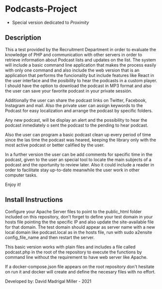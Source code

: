 # Podcasts-Project
- Special version dedicated to *Proximity*

## Description
This a test provided by the Recruitment Department in order
to evaluate the knowledge of PHP and communication with other
servers in order to retrieve information about Podcast lists
and updates on the list.  The system will include a basic 
command line application that makes the process easily with only
one command and also include the web version that is an application
that performs the funcionality but include features like React in
the user interface and the posibility to hear the podcasts in a
custom player. I should have the option to download the podcast in
MP3 format and also the user can save your favorite podcast in your
private sessión. 

Additionally the user can share the podcast links on Twitter, Facebook,
Instagram and mail. Also the private user can assign keywords to the
Podcast for easy localization and arrange the podcast by specific
folders.

Any new podcast, will be display an alert and the possibility to hear
the podcast inmediately o sent the podcast to the pending to hear
podcast.

Also the user can program a basic podcast clean up every period of time
since the las time the podcast was heared, keeping the library only
with the most active podcast or better calified by the user.

In a further version the user can be add comments for specific time in
the podcast, given to the user an special tool to locate the main
subjects of a podcast and the oportunity to review later. Also it could
include a reader in order to facilitate stay up-to-date meanwhile the
user work in other computer tasks.

Enjoy it!

## Install Instructions
Configure your Apache Server files to point to the public_html folder 
included on this repository, don't forget to define your test domain in
your hosts file pointing the the specific IP and also update the
site-available file for that domain.  The test domain should appear as
server name with a new local domain like podcast.local as in the hosts
file, run with sudo a2ensite config_file_name and then restart the server.

This basic version works with plain files and includes a file called 
podcast.php in the root of the repository to execute the functions by
command line without the requirement to have web server like Apache.

If a docker-compose.json file appears on the root repository don't
hesitate on run it and docker will create and define the necesary
files with no effort.

Developed by:
David Madrigal Miller - 2021
